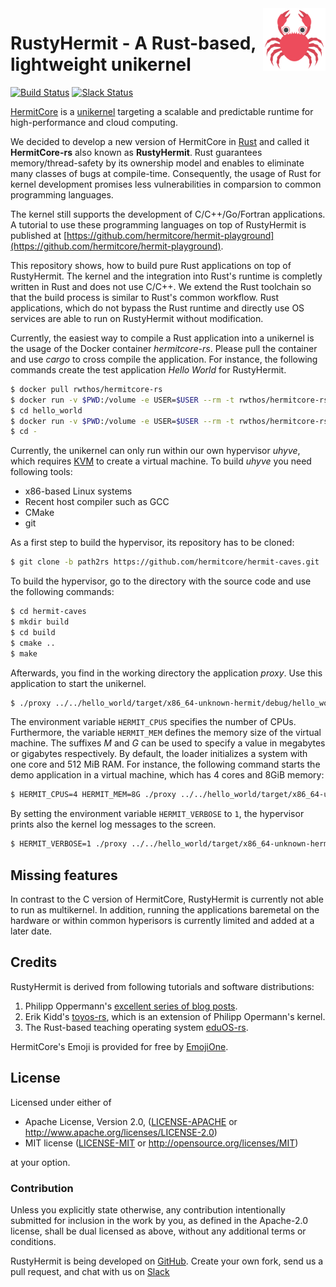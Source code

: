 <img width="100" align="right" src="img/hermitcore_logo.png" />


# RustyHermit - A Rust-based, lightweight unikernel

[![Build Status](https://git.rwth-aachen.de/acs/public/hermitcore/libhermit-rs/badges/master/pipeline.svg)](https://git.rwth-aachen.de/acs/public/hermitcore/libhermit-rs/pipelines)
[![Slack Status](https://radiant-ridge-95061.herokuapp.com/badge.svg)](https://radiant-ridge-95061.herokuapp.com)

[HermitCore]( http://www.hermitcore.org ) is a
[unikernel](http://unikernel.org) targeting a scalable and predictable runtime for high-performance and cloud computing.

We decided to develop a new version of HermitCore in [Rust](https://www.rust-lang.org) and called it **HermitCore-rs** also known as **RustyHermit**.
Rust guarantees memory/thread-safety by its ownership model and enables to eliminate many classes of bugs at compile-time.
Consequently, the usage of Rust for kernel development promises less vulnerabilities in comparsion to common programming languages.

The kernel still supports the development of C/C++/Go/Fortran applications.
A tutorial to use these programming languages on top of RustyHermit is published at [https://github.com/hermitcore/hermit-playground](https://github.com/hermitcore/hermit-playground).

This repository shows, how to build pure Rust applications on top of RustyHermit.
The kernel and the integration into Rust's runtime is completly written in Rust and does not use C/C++.
We extend the Rust toolchain so that the build process is similar to Rust's common workflow.
Rust applications, which do not bypass the Rust runtime and directly use OS services are able to run on RustyHermit without modification.

Currently, the easiest way to compile a Rust application into a unikernel is the usage of the Docker container *hermitcore-rs*.
Please pull the container and use *cargo* to cross compile the application.
For instance, the following commands create the test application *Hello World* for RustyHermit.

```sh
$ docker pull rwthos/hermitcore-rs
$ docker run -v $PWD:/volume -e USER=$USER --rm -t rwthos/hermitcore-rs cargo new hello_world --bin
$ cd hello_world
$ docker run -v $PWD:/volume -e USER=$USER --rm -t rwthos/hermitcore-rs cargo build --target x86_64-unknown-hermit
$ cd -
```

Currently, the unikernel can only run within our own hypervisor *uhyve*, which requires [KVM](https://www.linux-kvm.org/) to create a virtual machine.
To build *uhyve* you need following tools:

* x86-based Linux systems
* Recent host compiler such as GCC
* CMake	
* git

As a first step to build the hypervisor, its repository has to be cloned:

```sh
$ git clone -b path2rs https://github.com/hermitcore/hermit-caves.git
```

To build the hypervisor, go to the directory with the source code and use the following commands:

```sh
$ cd hermit-caves
$ mkdir build
$ cd build
$ cmake ..
$ make
```

Afterwards, you find in the working directory the application *proxy*.
Use this application to start the unikernel.

```sh
$ ./proxy ../../hello_world/target/x86_64-unknown-hermit/debug/hello_world
```

The environment variable `HERMIT_CPUS` specifies the number of
CPUs.
Furthermore, the variable `HERMIT_MEM` defines the memory size of the virtual machine. The suffixes *M* and *G* can be used to specify a value in megabytes or gigabytes respectively.
By default, the loader initializes a system with one core and 512 MiB RAM.
For instance, the following command starts the demo application in a virtual machine, which has 4 cores and 8GiB memory:

```bash
$ HERMIT_CPUS=4 HERMIT_MEM=8G ./proxy ../../hello_world/target/x86_64-unknown-hermit/debug/hello_world
```

By setting the environment variable `HERMIT_VERBOSE` to `1`, the hypervisor prints
also the kernel log messages to the screen.

```bash
$ HERMIT_VERBOSE=1 ./proxy ../../hello_world/target/x86_64-unknown-hermit/debug/hello_world
```

## Missing features

In contrast to the C version of HermitCore, RustyHermit is currently not able to run as multikernel.
In addition, running the applications baremetal on the hardware or within common hyperisors is currently limited and added at a later date.

## Credits

RustyHermit is derived from following tutorials and software distributions:

1. Philipp Oppermann's [excellent series of blog posts][opp].
2. Erik Kidd's [toyos-rs][kidd], which is an extension of Philipp Opermann's kernel.
3. The Rust-based teaching operating system [eduOS-rs][eduos].

[opp]: http://blog.phil-opp.com/
[kidd]: http://www.randomhacks.net/bare-metal-rust/
[eduos]: http://rwth-os.github.io/eduOS-rs/

HermitCore's Emoji is provided for free by [EmojiOne](https://www.gfxmag.com/crab-emoji-vector-icon/).

## License

Licensed under either of

 * Apache License, Version 2.0, ([LICENSE-APACHE](LICENSE-APACHE) or http://www.apache.org/licenses/LICENSE-2.0)
 * MIT license ([LICENSE-MIT](LICENSE-MIT) or http://opensource.org/licenses/MIT)

at your option.

### Contribution

Unless you explicitly state otherwise, any contribution intentionally submitted for inclusion in the work by you, as defined in the Apache-2.0 license, shall be dual licensed as above, without any additional terms or conditions.

RustyHermit is being developed on [GitHub](https://github.com/hermitcore/libhermit-rs).
Create your own fork, send us a pull request, and chat with us on [Slack](https://radiant-ridge-95061.herokuapp.com)
